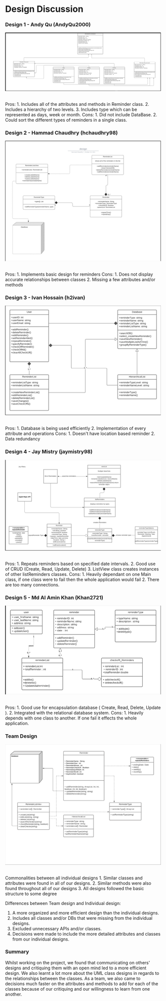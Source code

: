 # Design Discussion

### Design 1 - Andy Qu (AndyQu2000)         

![not working](design1.png)        

<br>     
Pros:      
1. Includes all of the attributes and methods in Reminder class.     
2. Includes a hierarchy of two levels.       
3. Includes type which can be represented as days, week or month.      
Cons:     
1. Did not include DataBase.    
2. Could sort the different types of reminders in a single class.       

### Design 2 - Hammad Chaudhry (hchaudhry98)      

![not working](design2.png)       

<br>     
Pros:      
1. Implements basic design for reminders           
Cons:     
1. Does not display accurate relationships between classes    
2. Missing a few attributes and/or methods     

### Design 3 - Ivan Hossain (h2ivan)       

![not working](design3.png)         

<br>     
Pros:      
1. Database is being used efficiently      
2. Implementation of every attribute and operations             
Cons:     
1. Doesn't have location based reminder    
2. Data redundancy     

### Design 4 - Jay Mistry (jaymistry98)       

![not working](design4.png)       

<br>     
Pros:      
1. Repeats reminders based on specified date intervals.     
2. Good use of CRUD (Create, Read, Update, Delete)       
3. ListView class creates instances of other listReminders classes.      
Cons:     
1.  Heavily dependant on one Main class, if one class were to fail then the whole application would fail   
2.  There are too many connections.    

### Design 5 - Md Al Amin Khan (Khan2721)      

![not working](design5.png)       

<br>     
Pros:      
1. Good use for encapsulation database ( Create, Read, Delete, Update ).     
2. Integrated with the relational database system.               
Cons:     
1. Heavily depends with one class to another. If one fail it effects the whole application.    

### Team Design        

![not working](teamdesign.png)       

<br>     
Commonalities between all individual designs     
1. Similar classes and attributes were found in all of our designs.     
2. Similar methods were also found throughout all of our designs     
3. All designs followed the basic structure to some degree     

Differences between Team design and Individual design:     
1. A more organized and more efficient design than the individual designs.     
2. Includes all classes and/or DBs that were missing from the individual designs.     
3. Excluded unnecessary APIs and/or classes.     
4. Decisions were made to include the more detailed attributes and classes from our individual designs.      

### Summary       

Whilst working on the project, we found that communicating on others' designs and critiquing them with an open mind led to a more efficient design. We also learnt a lot more about the UML class designs in regards to the relationships between the classes. As a team, we also came to decisions much faster on the attributes and methods to add for each of the classes because of our critiquing and our willingness to learn from one another. 
